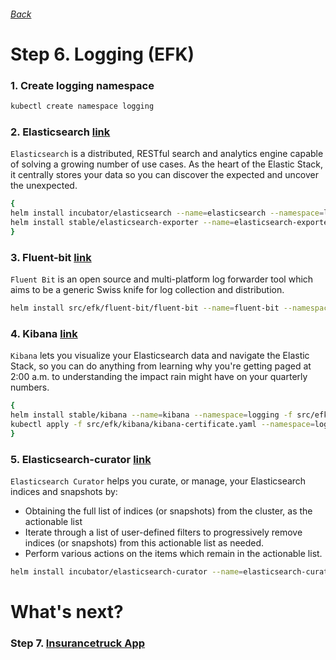###### [Back](http://54.152.51.78:10080/ironjab/it-k8s/src/master/docs/step5.md)

# Step 6. Logging (EFK)

### 1. Create logging namespace
```sh
kubectl create namespace logging
```

### 2. Elasticsearch [link](https://www.elastic.co/products/elasticsearch)
`Elasticsearch` is a distributed, RESTful search and analytics engine capable of solving a growing number of use cases. As the heart of the Elastic Stack, it centrally stores your data so you can discover the expected and uncover the unexpected.

```sh
{
helm install incubator/elasticsearch --name=elasticsearch --namespace=logging -f src/efk/elasticsearch/values.yaml
helm install stable/elasticsearch-exporter --name=elasticsearch-exporter --namespace=logging -f src/efk/elasticsearch-exporter/values.yaml
}
```

### 3. Fluent-bit [link](https://docs.fluentbit.io/manual/about)
`Fluent Bit` is an open source and multi-platform log forwarder tool which aims to be a generic Swiss knife for log collection and distribution.

```sh
helm install src/efk/fluent-bit/fluent-bit --name=fluent-bit --namespace=logging -f src/efk/fluent-bit/values.yaml
```

### 4. Kibana [link](https://www.elastic.co/products/kibana)
`Kibana` lets you visualize your Elasticsearch data and navigate the Elastic Stack, so you can do anything from learning why you're getting paged at 2:00 a.m. to understanding the impact rain might have on your quarterly numbers.

```sh
{
helm install stable/kibana --name=kibana --namespace=logging -f src/efk/kibana/values.yaml
kubectl apply -f src/efk/kibana/kibana-certificate.yaml --namespace=logging
}
```

### 5. Elasticsearch-curator [link](https://www.elastic.co/guide/en/elasticsearch/client/curator/current/about.html)
`Elasticsearch Curator` helps you curate, or manage, your Elasticsearch indices and snapshots by:
* Obtaining the full list of indices (or snapshots) from the cluster, as the actionable list
*   Iterate through a list of user-defined filters to progressively remove indices (or snapshots) from this actionable list as needed.
*   Perform various actions on the items which remain in the actionable list.

```sh
helm install incubator/elasticsearch-curator --name=elasticsearch-curator --namespace=logging -f src/efk/elasticsearch-curator/values.yaml
```

# What's next?

### Step 7. [Insurancetruck App](http://54.152.51.78:10080/ironjab/it-k8s/src/master/docs/step7.md)
